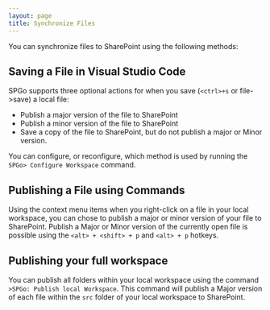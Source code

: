 ```yaml
---
layout: page
title: Synchronize Files
---
```


You can synchronize files to SharePoint using the following methods:

## Saving a File in Visual Studio Code

SPGo supports three optional actions for when you save (`<ctrl>+s` or file->save) a local file:

* Publish a major version of the file to SharePoint
* Publish a minor version of the file to SharePoint
* Save a copy of the file to SharePoint, but do not publish a major or Minor version.

You can configure, or reconfigure, which method is used by running the `SPGo> Configure Workspace` command.

## Publishing a File using Commands

Using the context menu items when you right-click on a file in your local workspace, you can chose to publish a major or minor version of your file to SharePoint. Publish a Major or Minor version of the currently open file is possible using the `<alt> + <shift> + p` and `<alt> + p` hotkeys.

## Publishing your full workspace

You can publish all folders within your local workspace using the command `>SPGo: Publish local Workspace`. This command will publish a Major version of each file within the `src` folder of your local workspace to SharePoint.
